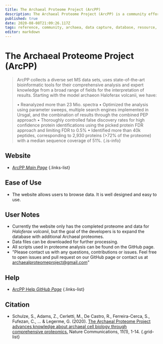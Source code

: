```yaml
---
title: The Archaeal Proteome Project (ArcPP)
description: The Archaeal Proteome Project (ArcPP) is a community effort that works towards a comprehensive analysis of archaeal proteomes.
published: true
date: 2020-08-08T21:09:26.117Z
tags: reference, community, archaea, data capture, database, resource, proteomes, browser, protein, proteomics, model organism, data export, analysis tool
editor: markdown
---
```


# The Archaeal Proteome Project (ArcPP)

>  ArcPP collects a diverse set MS data sets, uses state-of-the-art bioinformatic tools for their comprehensive analysis and expert knowledge from a broad range of fields for the interpretation of results. Starting with the model archaeon Haloferax volcanii, we have:
> 
> • Reanalyzed more than 23 Mio. spectra
> • Optimized the analysis using parameter sweeps, multiple search engines implemented in Ursgal, and the combination of results through the combined PEP approach
> • Thoroughly controlled false discovery rates for high confidence protein identifications using the picked protein FDR approach and limiting FDR to 0.5%
> • Identified more than 40k peptides, corresponding to 2,930 proteins (>72% of the proteome) with a median sequence coverage of 51%.
{.is-info}
 

## Website 

- [ArcPP *Main Page*](https://archaealproteomeproject.org/)
 {.links-list}


## Ease of Use

- The website allows users to browse data. It is well designed and easy to use.

## User Notes

- Currently the website only has the completed proteome and data for *Haloferax volcanii*, but the goal of the developers is to expand the database with additional Archaeal proteomes.
- Data files can be downloaded for further processing.
- All scripts used in proteome analysis can be found on the GitHub page.
- "Please contact us with any questions, contributions or issues. Feel free to open issues and pull request on our GitHub page or contact us at archaealproteomeproject@gmail.com"



## Help

- [ArcPP Help *GitHub Page*](https://github.com/arcpp/ArcPP)
{.links-list}
## Citation 

- Schulze, S., Adams, Z., Cerletti, M., De Castro, R., Ferreira-Cerca, S., Fufezan, C., ... & Legerme, G. (2020). [The Archaeal Proteome Project advances knowledge about archaeal cell biology through comprehensive proteomics.](https://www.nature.com/articles/s41467-020-16784-7) Nature Communications, 11(1), 1-14.
{.grid-list}



